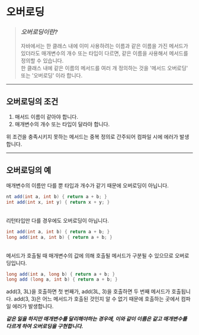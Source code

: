 # 오버로딩

> ### _오버로딩이란?_
>
> 자바에서는 한 클래스 내에 이미 사용하려는 이름과 같은 이름을 가진 메서드가 있더라도 매개변수의 개수 또는 타입이 다르면, 같은 이름을 사용해서 메서드를 정의할 수 있습니다.  
> 한 클래스 내에 같은 이름의 메서드를 여러 개 정의하는 것을 '메서드 오버로딩' 또는 '오버로딩' 이라 합니다.

---

## 오버로딩의 조건

1. 매서드 이름이 같아야 합니다.
2. 매개변수의 개수 또는 타입이 달라야 합니다.

위 조건을 충족시키지 못하는 메서드는 중복 정의로 간주되어 컴파일 시에 에러가 발생합니다.

---

## 오버로딩의 예

매개변수의 이름만 다를 뿐 타입과 개수가 같기 때문에 오버로딩이 아닙니다.

```java
nt add(int a, int b) { return a + b; }
int add(int x, int y) { return x + y; }
```

\
리턴타입만 다를 경우에도 오버로딩이 아닙니다.

```java
int add(int a, int b) { return a + b; }
long add(int a, int b) { return a + b; }
```

\
메서드가 호출될 때 매개변수의 값에 의해 호출될 메서드가 구분될 수 있으므로 오버로딩입니다.

```java
long add(int a, long b) { return a + b; }
long add (long a, int b) { return a + b; }
```

add(3, 3L)을 호출하면 첫 번째가, add(3L, 3)을 호출하면 두 번째 메서드가 호출됩니다. add(3, 3)은 어느 메서드가 호출된 것인지 알 수 없기 때문에 호출하는 곳에서 컴파일 에러가 발생합니다.

_**같은 일을 하지만 매개변수를 달리해야하는 경우에, 이와 같이 이름은 같고 매개변수를 다르게 하여 오버로딩을 구현합니다.**_
